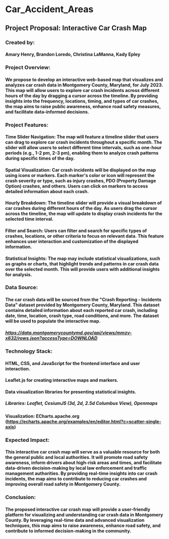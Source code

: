 # Car_Accident_Areas
## Project Proposal: Interactive Car Crash Map
### Created by:
#### Amary Henry, Brandon Loredo, Christina LaManna, Kady Epley

### Project Overview:
#### We propose to develop an interactive web-based map that visualizes and analyzes car crash data in Montgomery County, Maryland, for July 2023. This map will allow users to explore car crash incidents across different hours of the day by dragging a cursor across the timeline. By providing insights into the frequency, locations, timing, and types of car crashes, the map aims to raise public awareness, enhance road safety measures, and facilitate data-informed decisions.

### Project Features:
#### Time Slider Navigation: The map will feature a timeline slider that users can drag to explore car crash incidents throughout a specific month. The slider will allow users to select different time intervals, such as one-hour periods (e.g., 1-2 pm, 2-3 pm), enabling them to analyze crash patterns during specific times of the day.

#### Spatial Visualization: Car crash incidents will be displayed on the map using icons or markers. Each marker's color or icon will represent the crash severity or type, such as injury crashes, PDO (Property Damage Option) crashes, and others. Users can click on markers to access detailed information about each crash.

#### Hourly Breakdown: The timeline slider will provide a visual breakdown of car crashes during different hours of the day. As users drag the cursor across the timeline, the map will update to display crash incidents for the selected time interval.

#### Filter and Search: Users can filter and search for specific types of crashes, locations, or other criteria to focus on relevant data. This feature enhances user interaction and customization of the displayed information.

#### Statistical Insights: The map may include statistical visualizations, such as graphs or charts, that highlight trends and patterns in car crash data over the selected month. This will provide users with additional insights for analysis.

### Data Source:
#### The car crash data will be sourced from the "Crash Reporting - Incidents Data" dataset provided by Montgomery County, Maryland. This dataset contains detailed information about each reported car crash, including date, time, location, crash type, road conditions, and more. The dataset will be used to populate the interactive map.
##### https://data.montgomerycountymd.gov/api/views/mmzv-x632/rows.json?accessType=DOWNLOAD

### Technology Stack:
#### HTML, CSS, and JavaScript for the frontend interface and user interaction.
#### Leaflet.js for creating interactive maps and markers.
#### Data visualization libraries for presenting statistical insights.
##### Libraries: Leaflet, CesiumJS (3d, 2d, 2.5d Columbus View), Openmaps
#### Visualization: ECharts.apache.org (https://echarts.apache.org/examples/en/editor.html?c=scatter-single-axis)

### Expected Impact:
#### This interactive car crash map will serve as a valuable resource for both the general public and local authorities. It will promote road safety awareness, inform drivers about high-risk areas and times, and facilitate data-driven decision-making by local law enforcement and traffic management authorities. By providing real-time insights into car crash incidents, the map aims to contribute to reducing car crashes and improving overall road safety in Montgomery County.

### Conclusion:
#### The proposed interactive car crash map will provide a user-friendly platform for visualizing and understanding car crash data in Montgomery County. By leveraging real-time data and advanced visualization techniques, this map aims to raise awareness, enhance road safety, and contribute to informed decision-making in the community.

